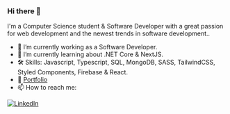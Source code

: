 ### Hi there 👋

I'm a Computer Science student & Software Developer with a great passion for web development and the newest trends in software development..

- 🔭 I’m currently working as a Software Developer.
- 🌱 I’m currently learning about .NET Core & NextJS.
- 🛠️ Skills: Javascript, Typescript, SQL, MongoDB, SASS, TailwindCSS, Styled Components, Firebase & React.
- 📖 [Portfolio](https://felixvnolasco-portfolio.vercel.app/)
- 📫 How to reach me: 

[![LinkedIn](https://img.shields.io/badge/LinkedIn-Felix_Vega-0077B5?style=for-the-badge&logo=linkedin&logoColor=white&labelColor=101010)](https://www.linkedin.com/in/felixvnolasco/)
